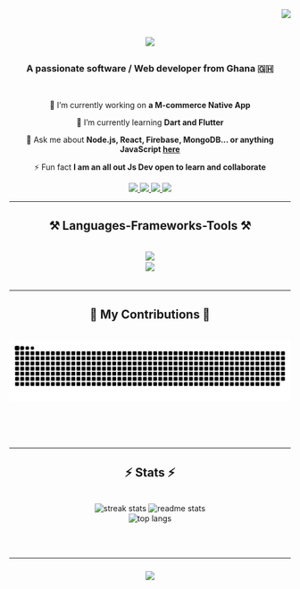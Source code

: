 <img align="right" src="https://visitor-badge.laobi.icu/badge?page_id=krepinnegga.krepinnegga" />

<h1 align="center">
    <img src="https://readme-typing-svg.herokuapp.com/?font=Righteous&size=35&center=true&vCenter=true&width=500&height=70&duration=4000&lines=Hi+There!+👋;+I'm+Derrick+Israel!;" />
</h1>

<h3 align="center">A passionate software / Web developer from Ghana 🇬🇭</h3>

<br/>

<div align="center">
 
 🔭 I’m currently working on **a M-commerce Native App**
 
 🌱 I’m currently learning **Dart and Flutter**

💬 Ask me about **Node.js, React, Firebase, MongoDB... or anything JavaScript [here](https://github.com/krepinnegga/krepinnegga/issues)**

 ⚡ Fun fact **I am an all out Js Dev open to learn and collaborate**
 
 </div>
 
<div align="center"> 
  <a href="mailto:kobbyisreal@gmail.com">
    <img src="https://img.shields.io/badge/Gmail-333333?style=for-the-badge&logo=gmail&logoColor=red" />
  </a>
  <a href="https://linkedin.com/in/derrick-israel-87716924b" target="_blank">
    <img src="https://img.shields.io/badge/LinkedIn-0077B5?style=for-the-badge&logo=linkedin&logoColor=white" target="_blank" />
  </a>
    <a href="https://instagram.com/krepin_negga?igshid" target="_blank">
    <img src="https://img.shields.io/badge/Instagram-0077B5?style=for-the-badge&logo=instagram&logoColor=white" target="_blank" />
  </a>
  <a href="https://krepinnegga.github.io" target="_blank">
     <img src="https://img.shields.io/badge/Portfolio-FF5722?style=for-the-badge&logo=todoist&logoColor=white" target="_blank" /> <!-- sqlite, safari, google-chrome are other good icon options -->
  </a>
</div>

 <hr/>
 
<h2 align="center">⚒️ Languages-Frameworks-Tools ⚒️</h2>
<br/>
<div align="center">
    <img src="https://skillicons.dev/icons?i=nodejs,github,dotnet,javascript,express,firebase,mongodb,cpp,java,redux,visualstudio" /><br>
    <img src="https://skillicons.dev/icons?i=react,bootstrap,mysql,html,css,vscode,figma,git,dart,flutter,postman,vscode,tailwind" />
</div>

<br/>
<hr/>

<div align="center">
  <h2>🐍 My Contributions 🐍</h2>
  <br>
  <img alt="snake eating my contributions" src="https://raw.githubusercontent.com/krepinnegga/krepinnegga/output/github-contribution-grid-snake.svg" />
  
  <br/><br/><br/>
</div>

<hr/>

<h2 align="center">⚡ Stats ⚡</h2>
<br>
<div align=center>
  <img width=390 src="https://streak-stats.demolab.com/?user=krepinnegga&count_private=true&theme=react&border_radius=10" alt="streak stats"/>
  <img width=390 src="https://github-readme-stats-salesp07.vercel.app/api?username=krepinnegga&count_private=true&show_icons=true&theme=react&rank_icon=github&border_radius=10" alt="readme stats" />
  <br/>
  <img width=325 align="center" src="https://github-readme-stats.vercel.app/api/top-langs/?username=krepinnegga&hide=HTML&langs_count=8&layout=compact&theme=react&border_radius=10&size_weight=0.5&count_weight=0.5&exclude_repo=github-readme-stats" alt="top langs" />
</div>

<br/><br/>
<hr/>

<h3 align="center">
    <img src="https://readme-typing-svg.herokuapp.com/?font=Righteous&size=25&center=true&vCenter=true&width=500&height=70&duration=4000&lines=Thanks+for+visiting!+✌️;+Shoot+me+a+message+on+Gmail!;I'm+always+down+to+collab+:)">
</h3>

<br/>
